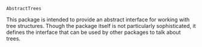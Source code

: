 ```
AbstractTrees
```

This package is intended to provide an abstract interface for working with tree structures. Though the package itself is not particularly sophisticated, it defines the interface that can be used by other packages to talk about trees.

